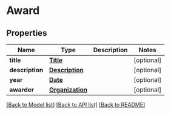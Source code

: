 # Award


## Properties
Name | Type | Description | Notes
------------ | ------------- | ------------- | -------------
**title** | [**Title**](Title.md) |  | [optional] 
**description** | [**Description**](Description.md) |  | [optional] 
**year** | [**Date**](Date.md) |  | [optional] 
**awarder** | [**Organization**](Organization.md) |  | [optional] 

[[Back to Model list]](../README.md#documentation-for-models) [[Back to API list]](../README.md#documentation-for-api-endpoints) [[Back to README]](../README.md)



